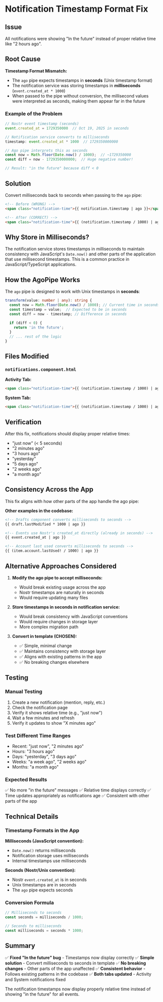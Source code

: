 # Notification Timestamp Format Fix

## Issue

All notifications were showing "In the future" instead of proper relative time like "2 hours ago".

## Root Cause

**Timestamp Format Mismatch:**
- The `ago` pipe expects timestamps in **seconds** (Unix timestamp format)
- The notification service was storing timestamps in **milliseconds** (`event.created_at * 1000`)
- When passed to the pipe without conversion, the millisecond values were interpreted as seconds, making them appear far in the future

### Example of the Problem

```typescript
// Nostr event timestamp (seconds)
event.created_at = 1729350000  // Oct 19, 2025 in seconds

// Notification service converts to milliseconds
timestamp: event.created_at * 1000  // 1729350000000

// Ago pipe interprets this as seconds
const now = Math.floor(Date.now() / 1000);  // ~1729350000
const diff = now - 1729350000000;  // Huge negative number!

// Result: "in the future" because diff < 0
```

## Solution

Convert milliseconds back to seconds when passing to the `ago` pipe:

```html
<!-- Before (WRONG) -->
<span class="notification-time">{{ notification.timestamp | ago }}</span>

<!-- After (CORRECT) -->
<span class="notification-time">{{ (notification.timestamp / 1000) | ago }}</span>
```

## Why Store in Milliseconds?

The notification service stores timestamps in milliseconds to maintain consistency with JavaScript's `Date.now()` and other parts of the application that use millisecond timestamps. This is a common practice in JavaScript/TypeScript applications.

## How the AgoPipe Works

The `ago` pipe is designed to work with Unix timestamps in **seconds**:

```typescript
transform(value: number | any): string {
  const now = Math.floor(Date.now() / 1000); // Current time in seconds
  const timestamp = value;  // Expected to be in seconds
  const diff = now - timestamp; // Difference in seconds
  
  if (diff < 0) {
    return 'in the future';
  }
  // ... rest of the logic
}
```

## Files Modified

### `notifications.component.html`

**Activity Tab:**
```html
<span class="notification-time">{{ (notification.timestamp / 1000) | ago }}</span>
```

**System Tab:**
```html
<span class="notification-time">{{ (notification.timestamp / 1000) | ago }}</span>
```

## Verification

After this fix, notifications should display proper relative times:

- "just now" (< 5 seconds)
- "2 minutes ago"
- "3 hours ago"
- "yesterday"
- "5 days ago"
- "2 weeks ago"
- "a month ago"

## Consistency Across the App

This fix aligns with how other parts of the app handle the ago pipe:

**Other examples in the codebase:**
```html
<!-- Drafts component converts milliseconds to seconds -->
{{ draft.lastModified * 1000 | ago }}

<!-- Events use Nostr's created_at directly (already in seconds) -->
{{ event.created_at | ago }}

<!-- Account last used converts milliseconds to seconds -->
{{ (item.account.lastUsed! / 1000) | ago }}
```

## Alternative Approaches Considered

1. **Modify the ago pipe to accept milliseconds:**
   - Would break existing usage across the app
   - Nostr timestamps are naturally in seconds
   - Would require updating many files

2. **Store timestamps in seconds in notification service:**
   - Would break consistency with JavaScript conventions
   - Would require changes in storage layer
   - More complex migration path

3. **Convert in template (CHOSEN):**
   - ✅ Simple, minimal change
   - ✅ Maintains consistency with storage layer
   - ✅ Aligns with existing patterns in the app
   - ✅ No breaking changes elsewhere

## Testing

### Manual Testing

1. Create a new notification (mention, reply, etc.)
2. Check the notification page
3. Verify it shows relative time (e.g., "just now")
4. Wait a few minutes and refresh
5. Verify it updates to show "X minutes ago"

### Test Different Time Ranges

- Recent: "just now", "2 minutes ago"
- Hours: "3 hours ago"
- Days: "yesterday", "3 days ago"
- Weeks: "a week ago", "2 weeks ago"
- Months: "a month ago"

### Expected Results

✅ No more "in the future" messages
✅ Relative time displays correctly
✅ Time updates appropriately as notifications age
✅ Consistent with other parts of the app

## Technical Details

### Timestamp Formats in the App

**Milliseconds (JavaScript convention):**
- `Date.now()` returns milliseconds
- Notification storage uses milliseconds
- Internal timestamps use milliseconds

**Seconds (Nostr/Unix convention):**
- Nostr `event.created_at` is in seconds
- Unix timestamps are in seconds
- The `ago` pipe expects seconds

### Conversion Formula

```typescript
// Milliseconds to seconds
const seconds = milliseconds / 1000;

// Seconds to milliseconds
const milliseconds = seconds * 1000;
```

## Summary

✅ **Fixed "In the future" bug** - Timestamps now display correctly
✅ **Simple solution** - Convert milliseconds to seconds in template
✅ **No breaking changes** - Other parts of the app unaffected
✅ **Consistent behavior** - Follows existing patterns in the codebase
✅ **Both tabs updated** - Activity and System notifications fixed

The notification timestamps now display properly relative time instead of showing "in the future" for all events.
